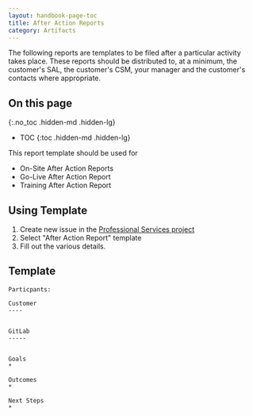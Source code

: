 ```yaml
---
layout: handbook-page-toc
title: After Action Reports
category: Artifacts
---
```


The following reports are templates to be filed after a particular activity takes place.  These reports should be distributed to, at a minimum, the customer's SAL, the customer's CSM, your manager and the customer's contacts where appropriate.

## On this page
{:.no_toc .hidden-md .hidden-lg}

- TOC
{:toc .hidden-md .hidden-lg}

This report template should be used for
* On-Site After Action Reports
* Go-Live After Action Report
* Training After Action Report

## Using Template
1. Create new issue in the [Professional Services project](https://gitlab.com/gitlab-com/customer-success/professional-services/issues/new)
1. Select "After Action Report" template
1. Fill out the various details.

## Template
```
Particpants:

Customer
----


GitLab 
-----


Goals
* 

Outcomes
*

Next Steps
* 

```
